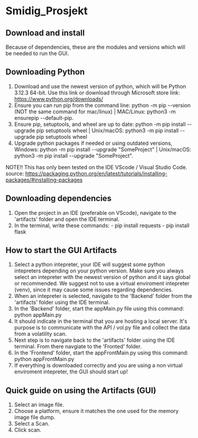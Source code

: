 # Smidig_Prosjekt
## Download and install

Because of dependencies, these are the modules and versions which will be needed to run the GUI.

## Downloading Python
1. Download and use the newest version of python, which will be Python 3.12.3 64-bit. Use this link or download through Microsoft store
link: https://www.python.org/downloads/ 
2. Ensure you can run pip from the command line: python -m pip --version (NOT the same command for mac/linux) | MAC/Linux: python3 -m ensurepip --default-pip.
3. Ensure pip, setuptools, and wheel are up to date: python -m pip install --upgrade pip setuptools wheel | Unix/macOS: python3 -m pip install --upgrade pip setuptools wheel
4. Upgrade python packages if needed or using outdated versions, Windows: python -m pip install --upgrade "SomeProject" | Unix/macOS: python3 -m pip install --upgrade "SomeProject".

NOTE!! This has only been tested on the IDE VScode / Visual Studio Code.
source: https://packaging.python.org/en/latest/tutorials/installing-packages/#installing-packages

## Downloading dependencies 
1. Open the project in an IDE (preferable on VScode), navigate to the 'artifacts' folder and open the IDE terminal. 
2. In the terminal, write these commands: 
        - pip install requests 
        - pip install flask 


## How to start the GUI Artifacts
1. Select a python intepreter, your IDE will suggest some python intepreters depending on your python version. Make sure you always select an intepreter with the newest version of python and it says global or recommended. We suggest not to use a virtual enviroment intepreter (venv), since it may cause some issues regarding dependencies. 
2. When an intepreter is selected, navigate to the 'Backend' folder from the 'artifacts' folder using the IDE terminal.
3. In the 'Backend' folder, start the appMain.py file using this command: python appMain.py 
4. It should indicate in the terminal that you are hosting a local server. It's purpose is to communicate with the API / vol.py file and collect the data from a volatility scan. 
5. Next step is to navigate back to the 'artifacts' folder using the IDE terminal. From there navgiate to the 'Fronted' folder.
6. In the 'Frontend' folder, start the appFrontMain.py using this command: python appFrontMain.py
7. If everything is downloaded correctly and you are using a non virtual enviroment intepreter, the GUI should start up!

## Quick guide on using the Artifacts (GUI)
1. Select an image file.
2. Choose a platform, ensure it matches the one used for the memory image file dump.
3. Select a Scan.
4. Click scan.

